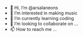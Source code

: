 - 👋 Hi, I’m @arsalaneons
- 👀 I’m interested in making music
- 🌱 I’m currently learning coding
- 💞️ I’m looking to collaborate on ...
- 📫 How to reach me ...

<!---
arsalaneons/arsalaneons is a ✨ special ✨ repository because its `README.md` (this file) appears on your GitHub profile.
You can click the Preview link to take a look at your changes.
--->
